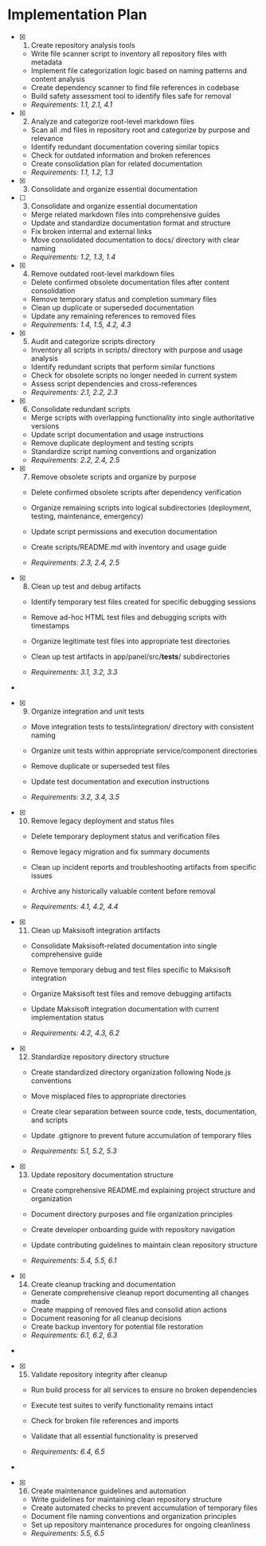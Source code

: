 # Implementation Plan

- [x] 1. Create repository analysis tools

  - Write file scanner script to inventory all repository files with metadata
  - Implement file categorization logic based on naming patterns and content analysis
  - Create dependency scanner to find file references in codebase
  - Build safety assessment tool to identify files safe for removal
  - _Requirements: 1.1, 2.1, 4.1_

- [x] 2. Analyze and categorize root-level markdown files

  - Scan all .md files in repository root and categorize by
    purpose and relevance
  - Identify redundant documentation covering similar topics
  - Check for outdated information and broken references
  - Create consolidation plan for related documentation
  - _Requirements: 1.1, 1.2, 1.3_

- [x] 3. Consolidate and organize essential documentation

- [ ] 3. Consolidate and organize essential documentation

  - Merge related markdown files into comprehensive guides
  - Update and standardize documentation format and structure
  - Fix broken internal and external links
  - Move consolidated documentation to docs/ directory with clear naming
  - _Requirements: 1.2, 1.3, 1.4_

- [x] 4. Remove outdated root-level markdown files

  - Delete confirmed obsolete documentation files after content consolidation
  - Remove temporary status and completion summary files
  - Clean up duplicate or superseded documentation
  - Update any remaining references to removed files
  - _Requirements: 1.4, 1.5, 4.2, 4.3_

- [x] 5. Audit and categorize scripts directory

  - Inventory all scripts in scripts/ directory with purpose and usage analysis
  - Identify redundant scripts that perform similar functions
  - Check for obsolete scripts no longer needed in current system
  - Assess script dependencies and cross-references
  - _Requirements: 2.1, 2.2, 2.3_

- [x] 6. Consolidate redundant scripts

  - Merge scripts with overlapping functionality into single authoritative versions
  - Update script documentation and usage instructions
  - Remove duplicate deployment and testing scripts
  - Standardize script naming conventions and organization
  - _Requirements: 2.2, 2.4, 2.5_

- [x] 7. Remove obsolete scripts and organize by purpose

  - Delete confirmed obsolete scripts after dependency verification
  - Organize remaining scripts into logical subdirectories (deployment, testing, maintenance, emergency)
  - Update script permissions and execution documentation
  - Create scripts/README.md with inventory and usage guide

  - _Requirements: 2.3, 2.4, 2.5_

- [x] 8. Clean up test and debug artifacts

  - Identify temporary test files created for specific debugging sessions
  - Remove ad-hoc HTML test files and debugging scripts with timestamps
  - Organize legitimate test files into appropriate test directories

  - Clean up test artifacts in app/panel/src/**tests**/ subdirectories
  - _Requirements: 3.1, 3.2, 3.3_

-

- [x] 9. Organize integration and unit tests

  - Move integration tests to tests/integration/ directory with consistent naming
  - Organize unit tests within appropriate service/component directories

  - Remove duplicate or superseded test files
  - Update test documentation and execution instructions
  - _Requirements: 3.2, 3.4, 3.5_

- [x] 10. Remove legacy deployment and status files

  - Delete temporary deployment status and verification files

  - Remove legacy migration and fix summary documents
  - Clean up incident reports and troubleshooting artifacts from specific issues
  - Archive any historically valuable content before removal
  - _Requirements: 4.1, 4.2, 4.4_

- [x] 11. Clean up Maksisoft integration artifacts

  - Consolidate Maksisoft-related documentation into single comprehensive guide
  - Remove temporary debug and test files specific to Maksisoft integration

  - Organize Maksisoft test files and remove debugging artifacts

  - Update Maksisoft integration documentation with current implementation status
  - _Requirements: 4.2, 4.3, 6.2_

- [x] 12. Standardize repository directory structure

  - Create standardized directory organization following Node.js conventions
  - Move misplaced files to appropriate directories

  - Create clear separation between source code, tests, documentation, and scripts
  - Update .gitignore to prevent
    future accumulation of temporary files
  - _Requirements: 5.1, 5.2, 5.3_

- [x] 13. Update repository documentation structure


  - Create comprehensive README.md explaining project structure and organization

  - Document directory purposes and file organization principles
  - Create developer onboarding guide with repository navigation
  - Update contributing guidelines to maintain clean repository structure
  - _Requirements: 5.4, 5.5, 6.1_

- [x] 14. Create cleanup tracking and documentation




  - Generate comprehensive cleanup report documenting all changes made
  - Create mapping of removed files and consolid
ation actions
  - Document reasoning for all cleanup decisions
  - Create backup inventory for potential file restoration
  - _Requirements: 6.1, 6.2, 6.3_
-

- [x] 15. Validate repository integrity after cleanup




  - Run build process for all services to ensure no broken dependencies
  - Execute test suites to verify functionality remains intact
  - Check for broken file references and imports

  - Validate that all essential functionality is preserved
  - _Requirements: 6.4, 6.5_
-

- [x] 16. Create maintenance guidelines and automation




  - Write guidelines for maintaining clean repository structure
  - Create automated checks to prevent accumulation of temporary files
  - Document file naming conventions and organization principles
  - Set up repository maintenance procedures for ongoing cleanliness
  - _Requirements: 5.5, 6.5_
